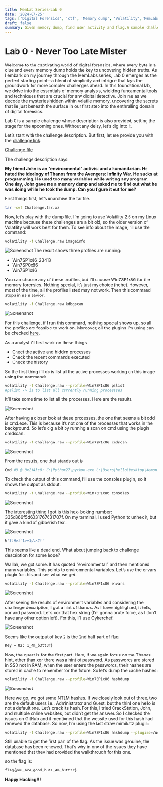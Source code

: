 ```yaml
---
title: MemLab Series-Lab 0
date: '2024-07-25'
tags: ['Digital Forensics', 'ctf', 'Memory dump', 'Volatility','MemLabs']
draft: false
summary: Given memory dump, find user activity and flag.A sample challenge.
---
```


# Lab 0 - Never Too Late Mister

Welcome to the captivating world of digital forensics, where every byte is a clue and every memory dump holds the key to uncovering hidden truths. As I embark on my journey through the MemLabs series, Lab 0 emerges as the perfect starting point—a blend of simplicity and intrigue that lays the groundwork for more complex challenges ahead. In this foundational lab, we delve into the essentials of memory analysis, wielding fundamental tools and techniques that are crucial for any digital detective. Join me as we decode the mysteries hidden within volatile memory, uncovering the secrets that lie just beneath the surface in our first step into the enthralling domain of digital forensics.

Lab 0 is a sample challenge whose description is also provided, setting the stage for the upcoming ones. Without any delay, let’s dig into it.

Let’s start with the challenge description. But first, let me provide you with the [challenge link](https://github.com/stuxnet999/MemLabs/tree/master).

[Challenge file](https://drive.google.com/file/d/1MjMGRiPzweCOdikO3DTaVfbdBK5kyynT/view)

The challenge description says:

**My friend John is an "environmental" activist and a humanitarian. He hated the ideology of Thanos from the Avengers: Infinity War. He sucks at programming. He used too many variables while writing any program. One day, John gave me a memory dump and asked me to find out what he was doing while he took the dump. Can you figure it out for me?**

First things first, let’s unarchive the tar file.

```bash
tar -xvf Challenge.tar.xz
```

Now, let’s play with the dump file. I’m going to use Volatility 2.6 on my Linux machine because these challenges are a bit old, so the older version of Volatility will work best for them. To see info about the image, I’ll use the command:

```bash
volatility -f Challenge.raw imageinfo
```
![Screenshot](/static/writeups/Digital_forensics/Memlabs/lab0/img1.png)
The result shows three profiles are running:

- Win7SP1x86_23418
- Win7SP0x86
- Win7SP1x86

You can choose any of these profiles, but I’ll choose Win7SP1x86 for the memory forensics. Nothing special, it’s just my choice (hehe). However, most of the time, all the profiles listed may not work. Then this command steps in as a savior:

```bash
volatility -f Challenge.raw kdbgscan
```

![Screenshot](/static/writeups/Digital_forensics/Memlabs/lab0/img2.png)

For this challenge, if I run this command, nothing special shows up, so all the profiles are feasible to work on. Moreover, all the plugins I’m using can be checked [here](https://github.com/volatilityfoundation/volatility/wiki/Command-Reference). 

As a analyst i’ll first work on these things

- Chect the active and hidden processes
- Check the recent commands executed
- Check the history

So the first thing i’ll do is list all the active processes working on this image using the command:

```bash
volatility -f Challenge.raw --profile=Win7SP1x86 pslist
#pslist -> is to list all currently running processses
```

It’ll take some time to list all the processes. Here are the results.  

![Screenshot](/static/writeups/Digital_forensics/Memlabs/lab0/img3.png)

After having a closer look at these processes, the one that seems a bit odd is cmd.exe. This is because it’s not one of the processes that works in the background. So let’s dig a bit by running a scan on cmd using the plugin cmdscan.

```bash
volatility -f Challenge.raw --profile=Win7SP1x86 cmdscan
```

![Screenshot](/static/writeups/Digital_forensics/Memlabs/lab0/img4.png)

From the results, one that stands out is 

```bash
Cmd #0 @ 0x2f43c0: C:\Python27\python.exe C:\Users\hello\Desktop\demon.py.txt
```

To check the output of this command, I’ll use the consoles plugin, so it shows the output as stdout.

```bash
volatility -f Challenge.raw --profile=Win7SP1x86 consoles
```

![Screenshot](/static/writeups/Digital_forensics/Memlabs/lab0/img5.png)

The interesting thing I got is this hex-looking number: 335d366f5d6031767631707f. On my terminal, I used Python to unhex it, but it gave a kind of gibberish text.

![Screenshot](/static/writeups/Digital_forensics/Memlabs/lab0/img6.png)

```bash
b'3]6o]`1vv1p\x7f'
```

This seems like a dead end. What about jumping back to challenge description for some hope?

Wallah, we got some. It has quoted “environmental” and then mentioned many variables. This points to environmental variables. Let’s use the envars plugin for this and see what we get.

```bash
volatility -f Challenge.raw --profile=Win7SP1x86 envars
```

![Screenshot](/static/writeups/Digital_forensics/Memlabs/lab0/img7.png)

After seeing the results of environment variables and considering the challenge description, I got a hint of thanos. As I have highlighted, it tells, xor and password. Let’s xor that hex string (I’m gonna brute force, as I don’t have any other option left). For this, I’ll use Cyberchef.

![Screenshot](/static/writeups/Digital_forensics/Memlabs/lab0/img8.png)

Seems like the output of key 2 is the 2nd half part of flag

```bash
Key = 02: 1_4m_b3tt3r}
```

Now, the quest is for the first part. Here, if we again focus on the Thanos hint, other than xor there was a hint of password. As passwords are stored in SSD not in RAM, when the user enters the passwords, their hashes are stored in cache to remember for the future. So let’s dump the cache hashes:

```bash
volatility -f Challenge.raw --profile=Win7SP1x86 hashdump
```

![Screenshot](/static/writeups/Digital_forensics/Memlabs/lab0/img9.png)

Here we go, we got some NTLM hashes. If we closely look out of three, two are the default users i.e., Administrator and Guest, but the third one hello is not a default one. Let’s crack its hash. For this, I tried CrackStation, John, and multiple online websites, but didn’t get the answer. So I checked the issues on GitHub and it mentioned that the website used for this hash had renewed the database. So now, I’m using the last straw mimikatz plugin:

```bash
volatility -f Challenge.raw --profile=Win7SP1x86 hashdump --plugins=/usr/bin/volatility-plugins/plugins mimkatz
```

Still unable to get the first part of the flag. As the issue was genuine, the database has been renewed. That’s why in one of the issues they have mentioned that they had provided the walkthrough for this one.

so the flag is:

```bash
flag{you_are_good_but1_4m_b3tt3r}
```
**Happy Hacking!!!**